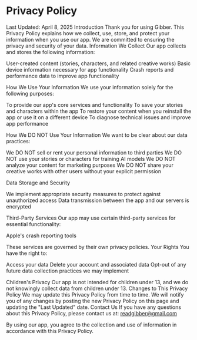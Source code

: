 # Privacy Policy
Last Updated: April 8, 2025
Introduction
Thank you for using Gibber. This Privacy Policy explains how we collect, use, store, and protect your information when you use our app. We are committed to ensuring the privacy and security of your data.
Information We Collect
Our app collects and stores the following information:

User-created content (stories, characters, and related creative works)
Basic device information necessary for app functionality
Crash reports and performance data to improve app functionality

How We Use Your Information
We use your information solely for the following purposes:

To provide our app's core services and functionality
To save your stories and characters within the app
To restore your content when you reinstall the app or use it on a different device
To diagnose technical issues and improve app performance

How We DO NOT Use Your Information
We want to be clear about our data practices:

We DO NOT sell or rent your personal information to third parties
We DO NOT use your stories or characters for training AI models
We DO NOT analyze your content for marketing purposes
We DO NOT share your creative works with other users without your explicit permission

Data Storage and Security

We implement appropriate security measures to protect against unauthorized access
Data transmission between the app and our servers is encrypted

Third-Party Services
Our app may use certain third-party services for essential functionality:

Apple's crash reporting tools

These services are governed by their own privacy policies.
Your Rights
You have the right to:

Access your data
Delete your account and associated data
Opt-out of any future data collection practices we may implement

Children's Privacy
Our app is not intended for children under 13, and we do not knowingly collect data from children under 13.
Changes to This Privacy Policy
We may update this Privacy Policy from time to time. We will notify you of any changes by posting the new Privacy Policy on this page and updating the "Last Updated" date.
Contact Us
If you have any questions about this Privacy Policy, please contact us at:
readgibber@gmail.com

By using our app, you agree to the collection and use of information in accordance with this Privacy Policy.
